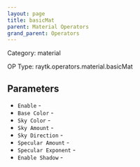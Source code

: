 ```yaml
---
layout: page
title: basicMat
parent: Material Operators
grand_parent: Operators
---
```


Category: material

OP Type: raytk.operators.material.basicMat

## Parameters

* `Enable` - 
* `Base Color` - 
* `Sky Color` - 
* `Sky Amount` - 
* `Sky Direction` - 
* `Specular Amount` - 
* `Specular Exponent` - 
* `Enable Shadow` -
